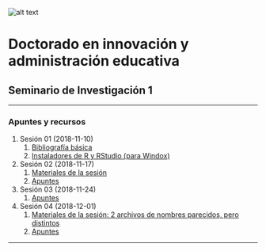 ![alt text](http://universidadcucii.mx/img/demos/law-firm/logo.png "Puesta la camiseta!")
# Doctorado en innovación y administración educativa
## Seminario de Investigación 1
---
### Apuntes y recursos
1. Sesión 01 (2018-11-10)
   1. [Bibliografía básica](https://drive.google.com/open?id=1hE_8L4FzMw8Kk1MfGEaV4gVBNc5v5hKU)
   1. [Instaladores de R y RStudio (para Windox)](https://drive.google.com/drive/folders/1FUcXg4-QrTVJMFPby_VfjfY6gRpdA3yx?usp=sharing)
1. Sesión 02 (2018-11-17)
   1. [Materiales de la sesión](https://drive.google.com/open?id=1Mxufo4Bh7hU6x3sz0TA0vbuInGHxL-9f)
   1. [Apuntes](https://github.com/juanpedrovasquez/ApuntesSeminario1Doctorado/blob/master/session_02_2018-11-17.ipynb)
1. Sesión 03 (2018-11-24)
   1. [Apuntes](https://github.com/juanpedrovasquez/ApuntesSeminario1Doctorado/blob/master/session_03_2018-11-24.ipynb) 
1. Sesión 04 (2018-12-01)
   1. [Materiales de la sesión: 2 archivos de nombres parecidos, pero distintos](https://drive.google.com/drive/folders/1LkIpkwPSE0FrD6FZ-GBXQ52daoksG0l8?usp=sharing)
   1. [Apuntes](https://github.com/juanpedrovasquez/ApuntesSeminario1Doctorado/blob/master/session_04_2018-12-01.ipynb)
---

